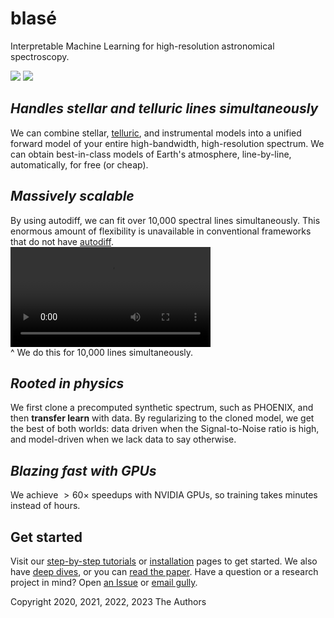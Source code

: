 # blasé

Interpretable Machine Learning for high-resolution astronomical spectroscopy.

<a href="https://blase.readthedocs.io/en/latest/"><img src="https://img.shields.io/badge/Read-the%20docs-blue"></a>
<a href="https://ui.adsabs.harvard.edu/abs/2022ApJ...941..200G/abstract"><img src="https://img.shields.io/badge/Paper-Gully--Santiago & Morley (2022)-green"></a>

## _Handles stellar and telluric lines simultaneously_

We can combine stellar, [telluric](https://en.wikipedia.org/wiki/Telluric_contamination), and instrumental models into a unified forward model of your entire high-bandwidth, high-resolution spectrum. We can obtain best-in-class models of Earth's atmosphere, line-by-line, automatically, for free (or cheap).

## _Massively scalable_

By using autodiff, we can fit over 10,000 spectral lines simultaneously. This enormous amount of flexibility is unavailable in conventional frameworks that do not have [autodiff](https://en.wikipedia.org/wiki/Automatic_differentiation).  
<video width="320" src="https://user-images.githubusercontent.com/860227/236579123-1acf7f23-e202-4c97-95d4-fc149ecdd191.mp4" autoplay loop>
</video>  
^ We do this for 10,000 lines simultaneously.

## _Rooted in physics_

We first clone a precomputed synthetic spectrum, such as PHOENIX, and then **transfer learn** with data. By regularizing to the cloned model, we get the best of both worlds: data driven when the Signal-to-Noise ratio is high, and model-driven when we lack data to say otherwise.

## _Blazing fast with GPUs_

We achieve $>60 \times$ speedups with NVIDIA GPUs, so training takes minutes instead of hours.

## Get started

Visit our [step-by-step tutorials](https://blase.readthedocs.io/en/latest/tutorials/index.html) or [installation](https://blase.readthedocs.io/en/latest/install.html) pages to get started. We also have [deep dives](https://blase.readthedocs.io/en/latest/deep_dives/index.html#), or you can [read the paper](https://ui.adsabs.harvard.edu/abs/2022ApJ...941..200G/abstract). Have a question or a research project in mind? Open [an Issue](https://github.com/gully/blase/issues) or [email gully](https://gully.github.io/).

Copyright 2020, 2021, 2022, 2023 The Authors
